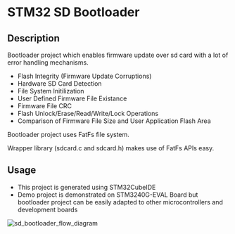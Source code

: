 # STM32 SD Bootloader

## Description
Bootloader project which enables firmware update over sd card with a lot of error handling mechanisms.
- Flash Integrity (Firmware Update Corruptions)
- Hardware SD Card Detection
- File System Initilization
- User Defined Firmware File Existance
- Firmware File CRC
- Flash Unlock/Erase/Read/Write/Lock Operations
- Comparison of Firmware File Size and User Application Flash Area

Bootloader project uses FatFs file system. 

Wrapper library (sdcard.c and sdcard.h) makes use of FatFs APIs easy.

## Usage

- This project is generated using STM32CubeIDE 
- Demo project is demonstrated on STM3240G-EVAL Board but bootloader project can be easily adapted to other microcontrollers and development boards

![sd_bootloader_flow_diagram](https://user-images.githubusercontent.com/43597729/102010994-9fa5fc00-3d52-11eb-9948-834e281aef31.jpg)

